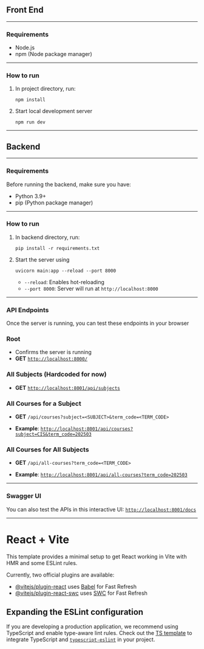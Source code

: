 
## Front End

---

### Requirements

- Node.js
- npm (Node package manager)

---

### How to run 

1. In project directory, run: 
    ```
    npm install
    ```
2. Start local development server  
    ```
    npm run dev
    ```
 
---


## Backend


---

### Requirements

Before running the backend, make sure you have:

- Python 3.9+
- pip (Python package manager)

---

### How to run 

1. In backend directory, run: 
    ```
    pip install -r requirements.txt
    ```
2. Start the server using 
    ```
    uvicorn main:app --reload --port 8000
    ```
   - `--reload`: Enables hot-reloading 
   - `--port 8000`: Server will run at `http://localhost:8000`


---

### API Endpoints

Once the server is running, you can test these endpoints in your browser



###  Root
- Confirms the server is running  
- **GET** [`http://localhost:8000/`](http://localhost:8000/)


###  All Subjects (Hardcoded for now)  
- **GET** [`http://localhost:8001/api/subjects`](http://localhost:8001/api/subjects)



###  All Courses for a Subject  
- **GET** `/api/courses?subject=<SUBJECT>&term_code=<TERM_CODE>`

- **Example**: [`http://localhost:8001/api/courses?subject=CIS&term_code=202503`](http://localhost:8001/api/courses?subject=CIS&term_code=202503)


###  All Courses for All Subjects  

- **GET** `/api/all-courses?term_code=<TERM_CODE>`

- **Example**: [`http://localhost:8001/api/all-courses?term_code=202503`](http://localhost:8001/api/all-courses?term_code=202503)

---

### Swagger UI 
You can also test the APIs in this interactive UI: [`http://localhost:8001/docs`](http://localhost:8001/docs)

---

# React + Vite

This template provides a minimal setup to get React working in Vite with HMR and some ESLint rules.

Currently, two official plugins are available:

- [@vitejs/plugin-react](https://github.com/vitejs/vite-plugin-react/blob/main/packages/plugin-react/README.md) uses [Babel](https://babeljs.io/) for Fast Refresh
- [@vitejs/plugin-react-swc](https://github.com/vitejs/vite-plugin-react-swc) uses [SWC](https://swc.rs/) for Fast Refresh

## Expanding the ESLint configuration

If you are developing a production application, we recommend using TypeScript and enable type-aware lint rules. Check out the [TS template](https://github.com/vitejs/vite/tree/main/packages/create-vite/template-react-ts) to integrate TypeScript and [`typescript-eslint`](https://typescript-eslint.io) in your project.